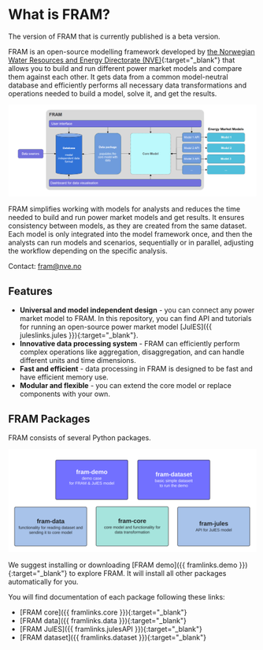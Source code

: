 # What is FRAM?

<div class="red-box">
The version of FRAM that is currently published is a beta version.  
</div>

FRAM is an open-source modelling framework developed by [the Norwegian Water Resources and Energy Directorate (NVE)](https://www.nve.no/english/){:target="_blank"} that allows you to build and run different power market models and compare them against each other. It gets data from a common model-neutral database and efficiently performs all necessary data transformations and operations needed to build a model, solve it, and get the results.

![Architecture overwiew](img/architecture_overview.png)

FRAM simplifies working with models for analysts and reduces the time needed to build and run power market models and get results. It ensures consistency between models, as they are created from the same dataset. Each model is only integrated into the model framework once, and then the analysts can run models and scenarios, sequentially or in parallel, adjusting the workflow depending on the specific analysis.

Contact: [fram@nve.no](mailto:fram@nve.no)

## Features

- **Universal and model independent design** - you can connect any power market model to FRAM. In this repository, you can find API and tutorials for running an open-source power market model [JulES]({{ juleslinks.jules }}){:target="_blank"}.
- **Innovative data processing system** - FRAM can efficiently perform complex operations like aggregation, disaggregation, and can handle different units and time dimensions.
- **Fast and efficient** - data processing in FRAM is designed to be fast and have efficient memory use.
- **Modular and flexible** - you can extend the core model or replace components with your own.

## FRAM Packages

FRAM consists of several Python packages. 

![Architecture of FRAM](img/package_overview.svg)

We suggest installing or downloading [FRAM demo]({{ framlinks.demo }}){:target="_blank"} to explore FRAM. It will install all other packages automatically for you.

You will find documentation of each package following these links:

- [FRAM core]({{ framlinks.core }}){:target="_blank"}
- [FRAM data]({{ framlinks.data }}){:target="_blank"}
- [FRAM JulES]({{ framlinks.julesAPI }}){:target="_blank"}
- [FRAM dataset]({{ framlinks.dataset }}){:target="_blank"}
